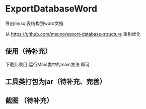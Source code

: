 # ExportDatabaseWord
导出mysql表结构到word文档

从 https://github.com/msuno/export-database-structure 重构优化

## 使用（待补充）
下载此项目 运行Main类中的main方法 即可

## 工具类打包为jar（待补充、完善）

## 截图 （待补充）




